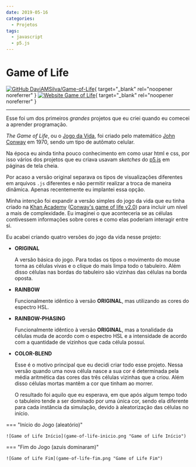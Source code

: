 ```yaml
---
date: 2019-05-16
categories:
  - Projetos
tags:
  - javascript
  - p5.js
---
```


# Game of Life

[![GitHub DaviAMSilva/Game-of-Life](https://img.shields.io/badge/github-DaviAMSilva%2FGame--of--Life-dddddd?logo=github)](https://github.com/DaviAMSilva/Game-of-Life){ target="_blank" rel="noopener noreferrer" }
[![Website Game of Life](https://img.shields.io/badge/website-Game%20of%20Life-326eff)](https://daviamsilva.github.io/Game-of-Life/){ target="_blank" rel="noopener noreferrer" }

---

Esse foi um dos primeiros *grandes* projetos que eu criei quando eu comecei a aprender programação.

*The Game of Life*, ou o [Jogo da Vida](https://pt.wikipedia.org/wiki/Jogo_da_vida), foi criado pelo matemático [John Conway](https://pt.wikipedia.org/wiki/John_Conway) em 1970, sendo um tipo de autômato celular.

Na época eu ainda tinha pouco conhecimento em como usar html e css, por isso vários dos projetos que eu criava usavam *sketches* do [p5.js](https://p5js.org/) em páginas de tela cheia.

Por acaso a versão original separava os tipos de visualizações diferentes em arquivos `.js` diferentes e não permitir realizar a troca de maneira dinâmica. Apenas recentemente eu implantei essa opção.

Minha intenção foi expandir a versão simples do jogo da vida que eu tinha criado na [Khan Academy](https://pt.khanacademy.org) ([Conway's game of life v2.0](https://pt.khanacademy.org/computer-programming/conways-game-of-life-v20/4707795601031168)) para incluir um nível a mais de complexidade. Eu imaginei o que aconteceria se as células contivessem informações sobre cores e como elas poderiam interagir entre si.

Eu acabei criando quatro versões do jogo da vida nesse projeto:

- **ORIGINAL**

    A versão básica do jogo. Para todas os tipos o movimento do mouse torna as células vivas e o clique do mais limpa todo o tabuleiro. Além disso células nas bordas do tabuleiro são vizinhas das células na borda oposta.

- **RAINBOW**

    Funcionalmente idêntico à versão **ORIGINAL**, mas utilizando as cores do espectro HSL.

- **RAINBOW-PHASING**

    Funcionalmente idêntico à versão **ORIGINAL**, mas a tonalidade da células muda de acordo com o espectro HSL e a intensidade de acordo com a quantidade de vizinhos que cada célula possuí.

- **COLOR-BLEND**

    Esse é o motivo principal que eu decidi criar todo esse projeto. Nessa versão quando uma nova célula nasce a sua cor é determinada pela média aritmética das cores das três células vizinhas que a criou. Além disso células mortas mantêm a cor que tinham ao morrer.

    O resultado foi aquilo que eu esperava, em que após algum tempo todo o tabuleiro tende a ser dominado por uma única cor, sendo ela diferente para cada instância da simulação, devido à aleatorização das células no início.

=== "Início do Jogo (aleatório)"

    ![Game of Life Início](game-of-life-inicio.png "Game of Life Início")

=== "Fim do Jogo (azuis dominaram)"

    ![Game of Life Fim](game-of-life-fim.png "Game of Life Fim")

